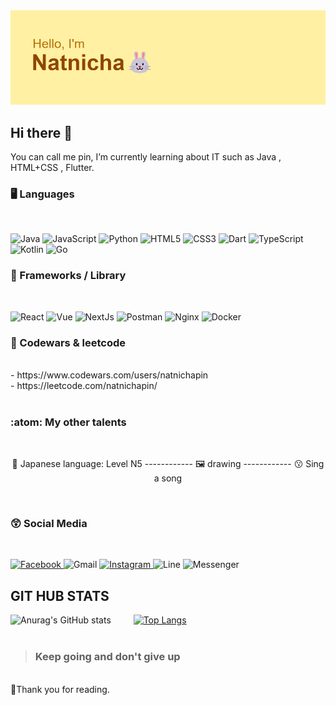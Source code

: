 <img src="header.png">

## Hi there 👋
 You can call me pin, I’m currently learning about IT such as Java , HTML+CSS , Flutter.   
 <h3> 🖥️ Languages </h3>
 <br>
 
 ![Java](https://img.shields.io/badge/java-%23ED8B00.svg?style=for-the-badge&logo=java&logoColor=white)
 ![JavaScript](https://img.shields.io/badge/javascript-%23323330.svg?style=for-the-badge&logo=javascript&logoColor=%23F7DF1E)
 ![Python](https://img.shields.io/badge/python-3670A0?style=for-the-badge&logo=python&logoColor=ffdd54)
 ![HTML5](https://img.shields.io/badge/html5-%23E34F26.svg?style=for-the-badge&logo=html5&logoColor=white)
 ![CSS3](https://img.shields.io/badge/css3-%231572B6.svg?style=for-the-badge&logo=css3&logoColor=white)
 ![Dart](https://img.shields.io/badge/dart-%230175C2.svg?style=for-the-badge&logo=dart&logoColor=white)
 ![TypeScript](https://img.shields.io/badge/TypeScript-007ACC?style=for-the-badge&logo=typescript&logoColor=white)
 ![Kotlin](https://img.shields.io/badge/kotlin-%237F52FF.svg?style=for-the-badge&logo=kotlin&logoColor=white)
 	![Go](https://img.shields.io/badge/go-%2300ADD8.svg?style=for-the-badge&logo=go&logoColor=white)

  <h3> 🎈 Frameworks / Library  </h3>
  <br>
  
 ![React](https://img.shields.io/badge/React-20232A?style=for-the-badge&logo=react&logoColor=61DAFB)
 ![Vue](https://img.shields.io/badge/Vue%20js-35495E?style=for-the-badge&logo=vuedotjs&logoColor=4FC08D)
 ![NextJs](https://img.shields.io/badge/next%20js-000000?style=for-the-badge&logo=nextdotjs&logoColor=white)
 ![Postman](https://img.shields.io/badge/Postman-FF6C37?style=for-the-badge&logo=Postman&logoColor=white)
 ![Nginx](https://img.shields.io/badge/Nginx-009639?style=for-the-badge&logo=nginx&logoColor=white)
 ![Docker](https://img.shields.io/badge/Docker-2CA5E0?style=for-the-badge&logo=docker&logoColor=white)

  <h3> 🎈 Codewars & leetcode  </h3>
   <br>
  - https://www.codewars.com/users/natnichapin <br>
  - https://leetcode.com/natnichapin/


   <br>
 <br>
<h3> :atom: My other talents </h3>
<br>
 <p align="center">
  🗾 Japanese language: Level N5 ------------
  🖼️ drawing ------------
  😗 Sing a song
</p>
  <br>
  <h3> 😲 Social Media  </h3>
 <br>
 
<a href ="https://www.facebook.com/natnicha.sirinipatkul/"> ![Facebook](https://img.shields.io/badge/Facebook-%231877F2.svg?style=for-the-badge&logo=Facebook&logoColor=white) </a>
![Gmail](https://img.shields.io/badge/Gmail-D14836?style=for-the-badge&logo=gmail&logoColor=white)
<a href ="https://www.instagram.com/ppiinntch/">![Instagram](https://img.shields.io/badge/Instagram-%23E4405F.svg?style=for-the-badge&logo=Instagram&logoColor=white) </a>
![Line](https://img.shields.io/badge/Line-00C300?style=for-the-badge&logo=line&logoColor=white)
![Messenger](https://img.shields.io/badge/Messenger-00B2FF?style=for-the-badge&logo=messenger&logoColor=white)
<br>

 ## GIT HUB STATS
 ![Anurag's GitHub stats](https://github-readme-stats.vercel.app/api?username=Natnichapin&show_icons=true&theme=great-gatsby) &emsp;&emsp;
  [![Top Langs](https://github-readme-stats.vercel.app/api/top-langs/?username=Natnichapin&show_icons=true&theme=great-gatsby)](https://github.com/Natnichapin/github-readme-stats)
 <br> <br>
 > <h3>Keep going and don't give up</h3> 
<br>
 🐹Thank you for reading.
 <!--
**natnichapin/natnichapin** is a ✨ _special_ ✨ repository because its `README.md` (this file) appears on your GitHub profile.

Here are some ideas to get you started:

- 🔭 I’m currently working on ...
- 🌱 I’m currently learning ...
- 👯 I’m looking to collaborate on ...
- 🤔 I’m looking for help with ...
- 💬 Ask me about ...
- 📫 How to reach me: ...
- 😄 Pronouns: ...
- ⚡ Fun fact: ...
-->
